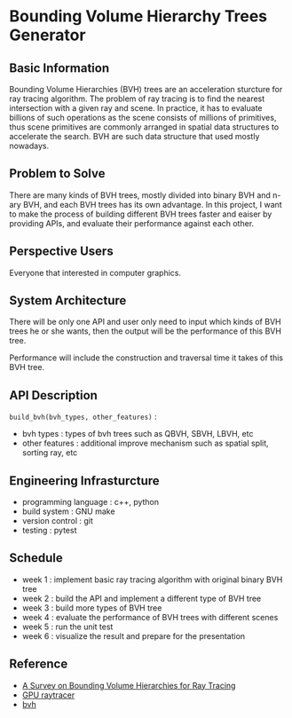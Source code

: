 # Bounding Volume Hierarchy Trees Generator

## Basic Information

Bounding Volume Hierarchies (BVH) trees are an acceleration sturcture for ray tracing algorithm. The problem of ray tracing is to find the nearest intersection with a given ray and scene. In practice, it has to evaluate billions of such operations as the scene consists of millions of primitives, thus scene primitives are commonly arranged in spatial data structures to accelerate the search. BVH are such data structure that used mostly nowadays.

## Problem to Solve
There are many kinds of BVH trees, mostly divided into binary BVH and n-ary BVH, and each BVH trees has its own advantage. In this project, I want to make the process of building different BVH trees faster and eaiser by providing APIs, and evaluate their performance against each other.

## Perspective Users
Everyone that interested in computer graphics.

## System Architecture
There will be only one API and user only need to input which kinds of BVH trees he or she wants, then the output will be the performance of this BVH tree.

Performance will include the construction and traversal time it takes of this BVH tree.


## API Description

`build_bvh(bvh_types, other_features)` : 
* bvh types : types of bvh trees such as QBVH, SBVH, LBVH, etc
* other features : additional improve mechanism such as spatial split, sorting ray, etc

## Engineering Infrasturcture
* programming language : c++, python
* build system : GNU make
* version control : git
* testing : pytest

## Schedule
* week 1 : implement basic ray tracing algorithm with original binary BVH tree
* week 2 : build the API and implement a different type of BVH tree
* week 3 : build more types of BVH tree
* week 4 : evaluate the performance of BVH trees with different scenes
* week 5 : run the unit test
* week 6 : visualize the result and prepare for the presentation

## Reference
* [A Survey on Bounding Volume Hierarchies for Ray Tracing](https://meistdan.github.io/publications/bvh_star/paper.pdf)
* [GPU raytracer](https://github.com/jan-van-bergen/GPU-Raytracer)
* [bvh](https://github.com/madmann91/bvh)